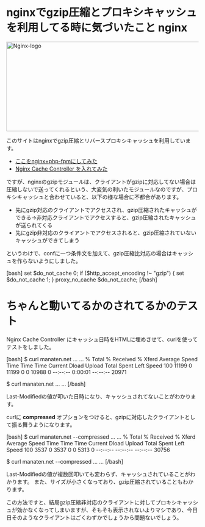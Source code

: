 nginxでgzip圧縮とプロキシキャッシュを利用してる時に気づいたこと
 nginx
=====
<a href="http://manaten.net/wp-content/uploads/2013/08/Nginx-logo.png"><img src="http://manaten.net/wp-content/uploads/2013/08/Nginx-logo.png" alt="Nginx-logo" width="557" height="235" class="aligncenter size-full wp-image-707" /></a>

このサイトはnginxでgzip圧縮とリバースプロキシキャッシュを利用しています。
<!--more-->

- [ここをnginx+php-fpmにしてみた](http://manaten.net/archives/197)
- [Nginx Cache Controller を入れてみた](http://manaten.net/archives/629)

ですが、nginxのgzipモジュールは、クライアントがgzipに対応してない場合は圧縮しないで送ってくれるという、大変気の利いたモジュールなのですが、プロキシキャッシュと合わせていると、以下の様な場合に不都合があります。

- 先にgzip対応のクライアントでアクセスされ、gzip圧縮されたキャッシュができる→非対応クライアントでアクセスすると、gzip圧縮されたキャッシュが送られてくる
- 先にgzip非対応のクライアントでアクセスされると、gzip圧縮されていないキャッシュができてしまう

というわけで、confに一つ条件文を加えて、gzip圧縮比対応の場合はキャッシュを作らないようにしました。

<div>[bash]
set $do_not_cache 0;
if ($http_accept_encoding !~ "gzip") {
	set $do_not_cache 1;
}
proxy_no_cache $do_not_cache;
[/bash]</div>


# ちゃんと動いてるかのされてるかのテスト
Nginx Cache Controller にキャッシュ日時をHTMLに埋めさせて、curlを使ってテストをしました。

<div>[bash]
$ curl manaten.net
...
<meta http-equiv="Last-Modified" content="Sat, 10 Aug 2013 14:53:35 GMT" />
...
  % Total    % Received % Xferd  Average Speed   Time    Time     Time  Current
                                 Dload  Upload   Total   Spent    Left  Speed
100 11199    0 11199    0     0  10988      0 --:--:--  0:00:01 --:--:-- 20971

$ curl manaten.net
...
<meta http-equiv="Last-Modified" content="Sat, 10 Aug 2013 14:53:38 GMT" />
...
[/bash]</div>
Last-Modifiedの値が叩いた日時になり、キャッシュされてないことがわかります。

curlに **compressed** オプションをつけると、gzipに対応したクライアントとして振る舞うようになります。
<div>[bash]
$ curl manaten.net --compressed
...
<meta http-equiv="Last-Modified" content="Sat, 10 Aug 2013 14:54:30 GMT" />
...
  % Total    % Received % Xferd  Average Speed   Time    Time     Time  Current
                                 Dload  Upload   Total   Spent    Left  Speed
100  3537    0  3537    0     0   5313      0 --:--:-- --:--:-- --:--:-- 30756

$ curl manaten.net --compressed
...
<meta http-equiv="Last-Modified" content="Sat, 10 Aug 2013 14:54:30 GMT" />
...
[/bash]</div>
Last-Modifiedの値が複数回叩いても変わらず、キャッシュされていることがわかります。
また、サイズが小さくなっており、gzip圧縮されていることもわかります。

この方法ですと、結局gzip圧縮非対応のクライアントに対してプロキシキャッシュが効かなくなってしまいますが、そもそも表示されないよりマシであり、今日日そのようなクライアントはごくわずかでしょうから問題ないでしょう。

